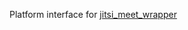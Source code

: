 Platform interface for [jitsi_meet_wrapper](https://github.com/saibotma/jitsi_meet_wrapper/tree/main/jitsi_meet_wrapper)

